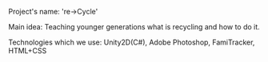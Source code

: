 Project's name: 're->Cycle'

Main idea: Teaching younger generations what is recycling and how to do it.

Technologies which we use: Unity2D(C#), Adobe Photoshop, FamiTracker, HTML+CSS

